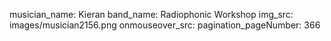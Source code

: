musician_name: Kieran
band_name: Radiophonic Workshop
img_src: images/musician2156.png
onmouseover_src: 
pagination_pageNumber: 366